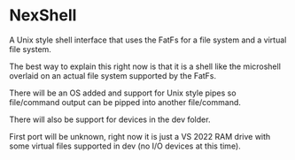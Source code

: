 # NexShell
A Unix style shell interface that uses the FatFs for a file system and a virtual file system.

The best way to explain this right now is that it is a shell like the microshell overlaid on an actual file system supported by the FatFs.

There will be an OS added and support for Unix style pipes so file/command output can be pipped into another file/command.

There will also be support for devices in the dev folder.

First port will be unknown, right now it is just a VS 2022 RAM drive with some virtual files supported in dev (no I/O devices at this time).
